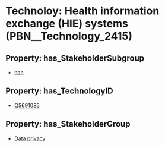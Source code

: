 # Technoloy: __Health information exchange (HIE) systems__ (PBN__Technology_2415)

## Property: has_StakeholderSubgroup

* [nan](PBN__TechSubgroup_7)

## Property: has_TechnologyID

* [Q5691085](Q5691085)

## Property: has_StakeholderGroup

* [Data privacy](PBN__TechGroup_5)

